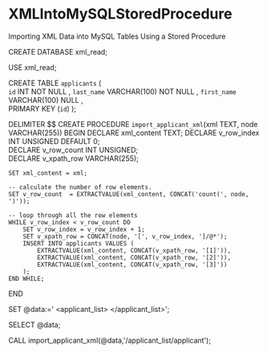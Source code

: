 # XMLIntoMySQLStoredProcedure
Importing XML Data into MySQL Tables Using a Stored Procedure


CREATE DATABASE xml_read;

USE xml_read;

CREATE  TABLE `applicants` (   
    `id`         INT          NOT NULL ,
    `last_name`  VARCHAR(100) NOT NULL ,
    `first_name` VARCHAR(100) NULL ,   
 PRIMARY KEY (`id`) );
 
DELIMITER $$
CREATE PROCEDURE `import_applicant_xml`(xml TEXT, node VARCHAR(255))
BEGIN
    DECLARE xml_content TEXT;
    DECLARE v_row_index INT UNSIGNED DEFAULT 0;   
    DECLARE v_row_count INT UNSIGNED;  
    DECLARE v_xpath_row VARCHAR(255); 
 
    SET xml_content = xml;
 
    -- calculate the number of row elements.   
    SET v_row_count  = EXTRACTVALUE(xml_content, CONCAT('count(', node, ')')); 
    
    -- loop through all the row elements    
    WHILE v_row_index < v_row_count DO                
        SET v_row_index = v_row_index + 1;        
        SET v_xpath_row = CONCAT(node, '[', v_row_index, ']/@*');
        INSERT INTO applicants VALUES (
            EXTRACTVALUE(xml_content, CONCAT(v_xpath_row, '[1]')),
            EXTRACTVALUE(xml_content, CONCAT(v_xpath_row, '[2]')),
            EXTRACTVALUE(xml_content, CONCAT(v_xpath_row, '[3]'))
        );
    END WHILE;
END

SET @data:='<?xml version="1.0"?>
<applicant_list>
  <applicant id="1" fname="Rob" lname="Gravelle"/>
  <applicant id="2" fname="Al" lname="Bundy"/>
  <applicant id="3" fname="Little" lname="Richard"/>
</applicant_list>';

SELECT @data;

CALL import_applicant_xml(@data,'/applicant_list/applicant');
